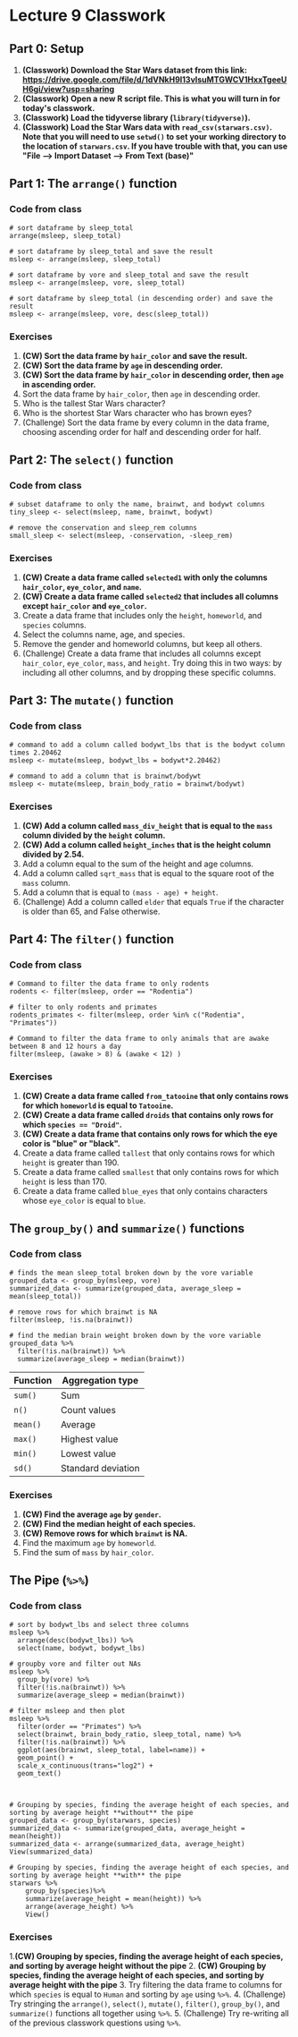 # Lecture 9 Classwork

## Part 0: Setup
1. **(Classwork) Download the Star Wars dataset from this link: https://drive.google.com/file/d/1dVNkH9l13vIsuMTGWCV1HxxTgeeUH6gi/view?usp=sharing**
2. **(Classwork) Open a new R script file. This is what you will turn in for today's classwork.**
3. **(Classwork) Load the tidyverse library (`library(tidyverse)`).**
4. **(Classwork) Load the Star Wars data with `read_csv(starwars.csv)`. Note that you will need to use `setwd()` to set your working directory to the location of `starwars.csv`. If you have trouble with that, you can use "File --> Import Dataset --> From Text (base)"**

## Part 1: The `arrange()` function
### Code from class
```
# sort dataframe by sleep_total
arrange(msleep, sleep_total)

# sort dataframe by sleep_total and save the result
msleep <- arrange(msleep, sleep_total)

# sort dataframe by vore and sleep_total and save the result
msleep <- arrange(msleep, vore, sleep_total)

# sort dataframe by sleep_total (in descending order) and save the result
msleep <- arrange(msleep, vore, desc(sleep_total))
```

### Exercises
1. **(CW) Sort the data frame by `hair_color` and save the result.**
2. **(CW) Sort the data frame by `age` in descending order.**
3. **(CW) Sort the data frame by `hair_color` in descending order, then `age` in ascending order.**
4. Sort the data frame by `hair_color`, then `age` in descending order.
5. Who is the tallest Star Wars character?
6. Who is the shortest Star Wars character who has brown eyes?
7. (Challenge) Sort the data frame by every column in the data frame, choosing ascending order for half and descending order for half. 


## Part 2: The `select()` function
### Code from class
```
# subset dataframe to only the name, brainwt, and bodywt columns
tiny_sleep <- select(msleep, name, brainwt, bodywt)

# remove the conservation and sleep_rem columns
small_sleep <- select(msleep, -conservation, -sleep_rem)
```

### Exercises
1. **(CW) Create a data frame called `selected1` with only the columns `hair_color`, `eye_color`, and `name`.** 
2. **(CW) Create a data frame called `selected2` that includes all columns except `hair_color` and `eye_color`.**
3. Create a data frame that includes only the `height`, `homeworld`, and `species` columns.
4. Select the columns name, age, and species.
5. Remove the gender and homeworld columns, but keep all others.
6. (Challenge) Create a data frame that includes all columns except `hair_color`, `eye_color`, `mass`, and `height`. Try doing this in two ways: by including all other columns, and by dropping these specific columns.  

## Part 3: The `mutate()` function
### Code from class
```
# command to add a column called bodywt_lbs that is the bodywt column times 2.20462
msleep <- mutate(msleep, bodywt_lbs = bodywt*2.20462)

# command to add a column that is brainwt/bodywt
msleep <- mutate(msleep, brain_body_ratio = brainwt/bodywt)
```

### Exercises
1. **(CW) Add a column called `mass_div_height` that is equal to the `mass`  column divided by the `height` column.**
2. **(CW) Add a column called `height_inches` that is the height column divided by 2.54.**
3. Add a column equal to the sum of the height and age columns.
4. Add a column called `sqrt_mass` that is equal to the square root of the `mass` column.
5. Add a column that is equal to `(mass - age) + height`.
6. (Challenge) Add a column called `elder` that equals `True` if the character is older than 65, and False otherwise.

## Part 4: The `filter()` function
### Code from class
```
# Command to filter the data frame to only rodents
rodents <- filter(msleep, order == "Rodentia")

# filter to only rodents and primates
rodents_primates <- filter(msleep, order %in% c("Rodentia", "Primates"))

# Command to filter the data frame to only animals that are awake between 8 and 12 hours a day
filter(msleep, (awake > 8) & (awake < 12) )
```

### Exercises
1. **(CW) Create a data frame called `from_tatooine` that only contains rows for which `homeworld` is equal to `Tatooine`.**
2. **(CW) Create a data frame called `droids` that contains only rows for which `species == "Droid"`.**
3. **(CW) Create a data frame that contains only rows for which the eye color is "blue" or "black".**
4. Create a data frame called `tallest` that only contains rows for which `height` is greater than 190.
5. Create a data frame called `smallest` that only contains rows for which `height` is less than 170.
6. Create a data frame called `blue_eyes` that only contains characters whose `eye_color` is equal to `blue`.

## The `group_by()` and `summarize()` functions
### Code from class
```
# finds the mean sleep_total broken down by the vore variable
grouped_data <- group_by(msleep, vore)
summarized_data <- summarize(grouped_data, average_sleep = mean(sleep_total))

# remove rows for which brainwt is NA
filter(msleep, !is.na(brainwt))

# find the median brain weight broken down by the vore variable
grouped_data %>%
  filter(!is.na(brainwt)) %>%
  summarize(average_sleep = median(brainwt))
```

| Function | Aggregation type |
| ------- | ----- |
| `sum()` | Sum |
| `n()` | Count values |
| `mean()` | Average |
| `max()` | Highest value |
| `min()` | Lowest value | 
| `sd()` | Standard deviation |

### Exercises
1. **(CW) Find the average `age` by `gender`.**
2. **(CW) Find the median height of each species.**
3. **(CW) Remove rows for which `brainwt` is NA.**
4. Find the maximum `age` by `homeworld`.
5. Find the sum of `mass` by `hair_color`.

## The Pipe (`%>%`)
### Code from class
```
# sort by bodywt_lbs and select three columns
msleep %>% 
  arrange(desc(bodywt_lbs)) %>%
  select(name, bodywt, bodywt_lbs)

# groupby vore and filter out NAs
msleep %>%
  group_by(vore) %>%
  filter(!is.na(brainwt)) %>%
  summarize(average_sleep = median(brainwt))

# filter msleep and then plot
msleep %>%
  filter(order == "Primates") %>%
  select(brainwt, brain_body_ratio, sleep_total, name) %>%
  filter(!is.na(brainwt)) %>%
  ggplot(aes(brainwt, sleep_total, label=name)) +
  geom_point() +
  scale_x_continuous(trans="log2") +
  geom_text()



# Grouping by species, finding the average height of each species, and sorting by average height **without** the pipe
grouped_data <- group_by(starwars, species)
summarized_data <- summarize(grouped_data, average_height = mean(height))
summarized_data <- arrange(summarized_data, average_height)
View(summarized_data)

# Grouping by species, finding the average height of each species, and sorting by average height **with** the pipe
starwars %>%
    group_by(species)%>% 
    summarize(average_height = mean(height)) %>%
    arrange(average_height) %>%
    View()
```

### Exercises
1.**(CW) Grouping by species, finding the average height of each species, and sorting by average height **without** the pipe**
2. **(CW)  Grouping by species, finding the average height of each species, and sorting by average height **with** the pipe**
3. Try filtering the data frame to columns for which `species` is equal to `Human` and sorting by `age` using `%>%`.
4. (Challenge) Try stringing the `arrange()`, `select()`, `mutate()`, `filter()`, `group_by()`, and `summarize()` functions all together using `%>%`.
5. (Challenge) Try re-writing all of the previous classwork questions using `%>%`.
